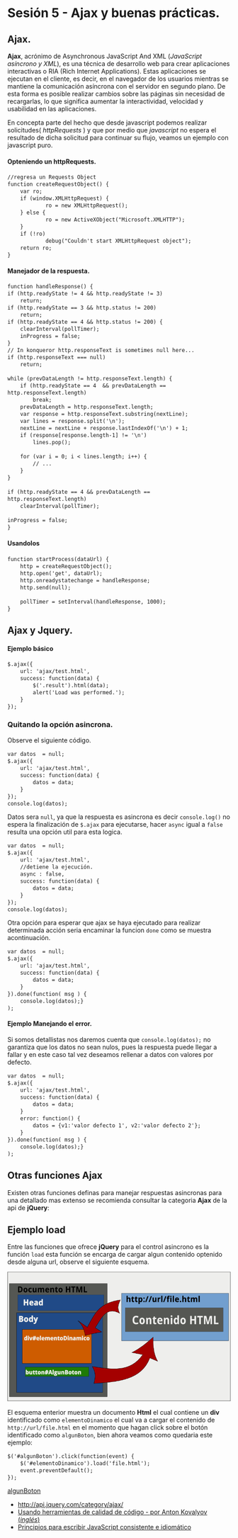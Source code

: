 <script  type="text/javascript">
$(function() {
$("pre").snippet("javascript", {style:'darkness'});
$('#algunBoton').click(function(event) {
	$('#elementoDinamico').load('file.html');
	event.preventDefault();
});

});
</script>

Sesión 5 - Ajax y buenas prácticas.
=============================================================================

## Ajax.

**Ajax**, acrónimo de Asynchronous JavaScript And XML (_JavaScript asíncrono y XML_), es una técnica de desarrollo web para crear aplicaciones interactivas o RIA (Rich Internet Applications). Estas aplicaciones se ejecutan en el cliente, es decir, en el navegador de los usuarios mientras se mantiene la comunicación asíncrona con el servidor en segundo plano. De esta forma es posible realizar cambios sobre las páginas sin necesidad de recargarlas, lo que significa aumentar la interactividad, velocidad y usabilidad en las aplicaciones.

En concepta parte del hecho que desde javascript podemos realizar solicitudes( _httpRequests_ ) y que por medio que _javascript_ no espera el resultado de dicha solicitud para continuar su flujo, veamos un ejemplo con javascript puro.


#### Opteniendo un httpRequests.

	//regresa un Requests Object
	function createRequestObject() {
        var ro;
        if (window.XMLHttpRequest) {
                ro = new XMLHttpRequest();
        } else {
                ro = new ActiveXObject("Microsoft.XMLHTTP");
        }
        if (!ro)
                debug("Couldn't start XMLHttpRequest object");
        return ro;
	}

#### Manejador de la respuesta.

	function handleResponse() {
    if (http.readyState != 4 && http.readyState != 3)
        return;
    if (http.readyState == 3 && http.status != 200)
        return;
    if (http.readyState == 4 && http.status != 200) {
        clearInterval(pollTimer);
        inProgress = false;
    }
    // In konqueror http.responseText is sometimes null here...
    if (http.responseText === null)
        return;

    while (prevDataLength != http.responseText.length) {
        if (http.readyState == 4  && prevDataLength == http.responseText.length)
            break;
        prevDataLength = http.responseText.length;
        var response = http.responseText.substring(nextLine);
        var lines = response.split('\n');
        nextLine = nextLine + response.lastIndexOf('\n') + 1;
        if (response[response.length-1] != '\n')
            lines.pop();

        for (var i = 0; i < lines.length; i++) {
            // ...
        }
    }

    if (http.readyState == 4 && prevDataLength == http.responseText.length)
        clearInterval(pollTimer);

    inProgress = false;
	}

#### Usandolos

	function startProcess(dataUrl) {
        http = createRequestObject();
        http.open('get', dataUrl);
        http.onreadystatechange = handleResponse;
        http.send(null);

        pollTimer = setInterval(handleResponse, 1000);
	}

## Ajax y Jquery.

#### Ejemplo básico

	$.ajax({
		url: 'ajax/test.html',
		success: function(data) {
			$('.result').html(data);
			alert('Load was performed.');
		}
	});

### Quitando la opción asincrona.

Observe el siguiente código.
	
	var datos  = null;
	$.ajax({
		url: 'ajax/test.html',
		success: function(data) {
			datos = data;
		}
	});
	console.log(datos);

Datos sera `null`, ya que la respuesta es asincrona es decir `console.log()` no espera la finalización de `$.ajax` para ejecutarse, hacer `async` igual a `false` resulta una opción util para esta logica.

	var datos  = null;
	$.ajax({
		url: 'ajax/test.html',
		//detiene la ejecución.
		async : false,
		success: function(data) {
			datos = data;
		}
	});
	console.log(datos);	

Otra opción para esperar que ajax se haya ejecutado para realizar determinada acción seria encaminar la funcion `done` como se muestra acontinuación.

	var datos  = null;
	$.ajax({
		url: 'ajax/test.html',
		success: function(data) {
			datos = data;
		}
	}).done(function( msg ) {
		console.log(datos);}
	);


#### Ejemplo Manejando el error.

Si somos detallistas nos daremos cuenta que `console.log(datos);` no garantiza que los datos no sean nulos, pues la respuesta puede llegar a fallar y en este caso tal vez deseamos rellenar a datos con valores por defecto.

	var datos  = null;
	$.ajax({
		url: 'ajax/test.html',
		success: function(data) {
			datos = data;
		}
		error: function() {
			datos = {v1:'valor defecto 1', v2:'valor defecto 2'};
		}
	}).done(function( msg ) {
		console.log(datos);}
	);

## Otras funciones Ajax

Existen otras funciones definas para manejar respuestas asincronas para una detallado mas extenso se recomienda consultar la categoria **Ajax** de la api de **jQuery**:


## Ejemplo load

Entre las funciones que ofrece **jQuery** para el control asincrono es la función  `load` esta función se encarga de cargar algun contenido optenido desde alguna url, observe el siguiente esquema.

![Imagen load jQuery](../img/imagen_load.png)

El esquema enterior muestra un documento **Html** el cual contiene un **div** identificado como `elementoDinamico` el cual va a cargar el contenido de `http://url/file.html` en el momento que hagan click sobre el botón identificado como `algunBoton`, bien ahora veamos como quedaria este ejemplo:

	$('#algunBoton').click(function(event) {
		$('#elementoDinamico').load('file.html');
		event.preventDefault();
	});


<div id='elementoDinamico'></div>

<div class="links_paginacion">
<a id="algunBoton" href='javascript:;' >algunBoton</a>
</div>

 - <http://api.jquery.com/category/ajax/>
 - [Usando herramientas de calidad de código - por Anton Kovalyov (_inglés_)](http://anton.kovalyov.net/slides/gothamjs/)
 - [Principios para escribir JavaScript consistente e idiomático](https://github.com/rwldrn/idiomatic.js/tree/master/translations/es_ES)

